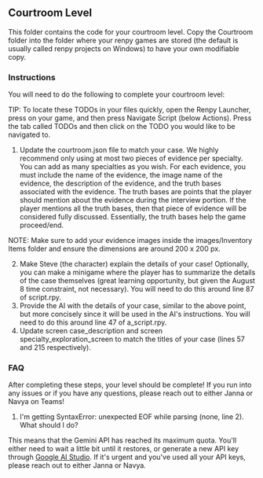 ## Courtroom Level

This folder contains the code for your courtroom level. Copy the Courtroom folder into the folder where your renpy games are stored (the default is usually called renpy projects on Windows) to have your own modifiable copy.


### Instructions
You will need to do the following to complete your courtroom level:

TIP: To locate these TODOs in your files quickly, open the Renpy Launcher, press on your game, and then press Navigate Script (below Actions). Press the tab called TODOs and then click on the TODO you would like to be navigated to.

1. Update the courtroom.json file to match your case. We highly recommend only using at most two pieces of evidence per specialty. You can add as many specialties as you wish. For each evidence, you must include the name of the evidence, the image name of the evidence, the description of the evidence, and the truth bases associated with the evidence. The truth bases are points that the player should mention about the evidence during the interview portion. If the player mentions all the truth bases, then that piece of evidence will be considered fully discussed. Essentially, the truth bases help the game proceed/end.

NOTE: Make sure to add your evidence images inside the images/Inventory Items folder and ensure the dimensions are around 200 x 200 px. 

2. Make Steve (the character) explain the details of your case! Optionally, you can make a minigame where the player has to summarize the details of the case themselves (great learning opportunity, but given the August 8 time constraint, not necessary). You will need to do this around line 87 of script.rpy.
3. Provide the AI with the details of your case, similar to the above point, but more concisely since it will be used in the AI's instructions. You will need to do this around line 47 of a_script.rpy.
4. Update screen case_description and screen specialty_exploration_screen to match the titles of your case (lines 57 and 215 respectively).


### FAQ
After completing these steps, your level should be complete! If you run into any issues or if you have any questions, please reach out to either Janna or Navya on Teams!

1. I'm getting SyntaxError: unexpected EOF while parsing (none, line 2). What should I do?

This means that the Gemini API has reached its maximum quota. You'll either need to wait a little bit until it restores, or generate a new API key through [Google AI Studio](https://aistudio.google.com/prompts/new_chat?pli=1). If it's urgent and you've used all your API keys, please reach out to either Janna or Navya.
